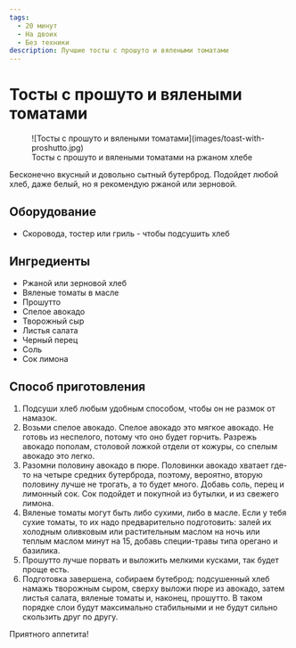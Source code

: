 ```yaml
---
tags:
  - 20 минут
  - На двоих
  - Без техники
description: Лучшие тосты с прошуто и вялеными томатами
---
```

# Тосты с прошуто и вялеными томатами

<figure markdown="span">
  ![Тосты с прошуто и вялеными томатами](images/toast-with-proshutto.jpg)
  <figcaption>Тосты с прошуто и вялеными томатами на ржаном хлебе</figcaption>
</figure>

Бесконечно вкусный и довольно сытный бутерброд. Подойдет любой хлеб, даже белый, но я рекомендую ржаной или зерновой.

## Оборудование

- Скоровода, тостер или гриль - чтобы подсушить хлеб

## Ингредиенты

- Ржаной или зерновой хлеб
- Вяленые томаты в масле
- Прошутто
- Спелое авокадо
- Творожный сыр
- Листья салата
- Черный перец
- Соль
- Сок лимона

## Способ приготовления

1. Подсуши хлеб любым удобным способом, чтобы он не размок от намазок.
1. Возьми спелое авокадо. Спелое авокадо это мягкое авокадо. Не готовь из неспелого, потому что оно будет горчить. Разрежь авокадо пополам, столовой ложкой отдели от кожуры, со спелым авокадо это легко. 
1. Разомни половину авокадо в пюре. Половинки авокадо хватает где-то на четыре средних бутерброда, поэтому, вероятно, вторую половину лучше не трогать, а то будет много. Добавь соль, перец и лимонный сок. Сок подойдет и покупной из бутылки, и из свежего лимона.
1. Вяленые томаты могут быть либо сухими, либо в масле. Если у тебя сухие томаты, то их надо предварительно подготовить: залей их холодным оливковым или растительным маслом на ночь или теплым маслом минут на 15, добавь специи-травы типа орегано и базилика.
1. Прошутто лучше порвать и выложить мелкими кусками, так будет проще есть.
1. Подготовка завершена, собираем бутеброд: подсушенный хлеб намажь творожным сыром, сверху выложи пюре из авокадо, затем листья салата, вяленые томаты и, наконец, прошутто. В таком порядке слои будут максимально стабильными и не будут сильно скользить друг по другу.

Приятного аппетита!
